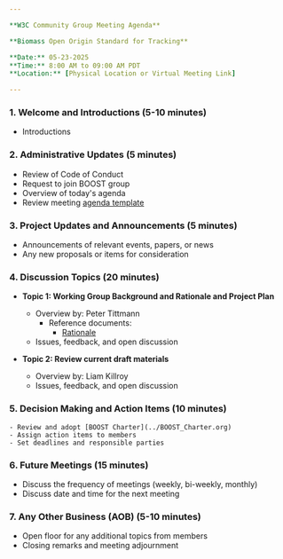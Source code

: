 ```yaml
---

**W3C Community Group Meeting Agenda**

**Biomass Open Origin Standard for Tracking**

**Date:** 05-23-2025
**Time:** 8:00 AM to 09:00 AM PDT 
**Location:** [Physical Location or Virtual Meeting Link]

---
```


### 1. **Welcome and Introductions** (5-10 minutes)
   - Introductions

### 2. **Administrative Updates** (5 minutes)
   - Review of Code of Conduct
   - Request to join BOOST group
   - Overview of today's agenda
   - Review meeting [agenda template](./templates/meeting_template.md)

### 3. **Project Updates and Announcements** (5 minutes)
   - Announcements of relevant events, papers, or news
   - Any new proposals or items for consideration

### 4. **Discussion Topics** (20 minutes)
   - **Topic 1: Working Group Background and Rationale and Project Plan**
     - Overview by: Peter Tittmann
       - Reference documents:
		 - [Rationale](../drafts/DataStandardRationale.org)
     - Issues, feedback, and open discussion

   - **Topic 2: Review current draft materials**
     - Overview by: Liam Killroy
     - Issues, feedback, and open discussion

### 5. **Decision Making and Action Items** (10 minutes)
	- Review and adopt [BOOST Charter](../BOOST_Charter.org)
	- Assign action items to members
	- Set deadlines and responsible parties

### 6. **Future Meetings** (15 minutes)
   - Discuss the frequency of meetings (weekly, bi-weekly, monthly)
   - Discuss date and time for the next meeting

### 7. **Any Other Business (AOB)** (5-10 minutes)
   - Open floor for any additional topics from members
   - Closing remarks and meeting adjournment

